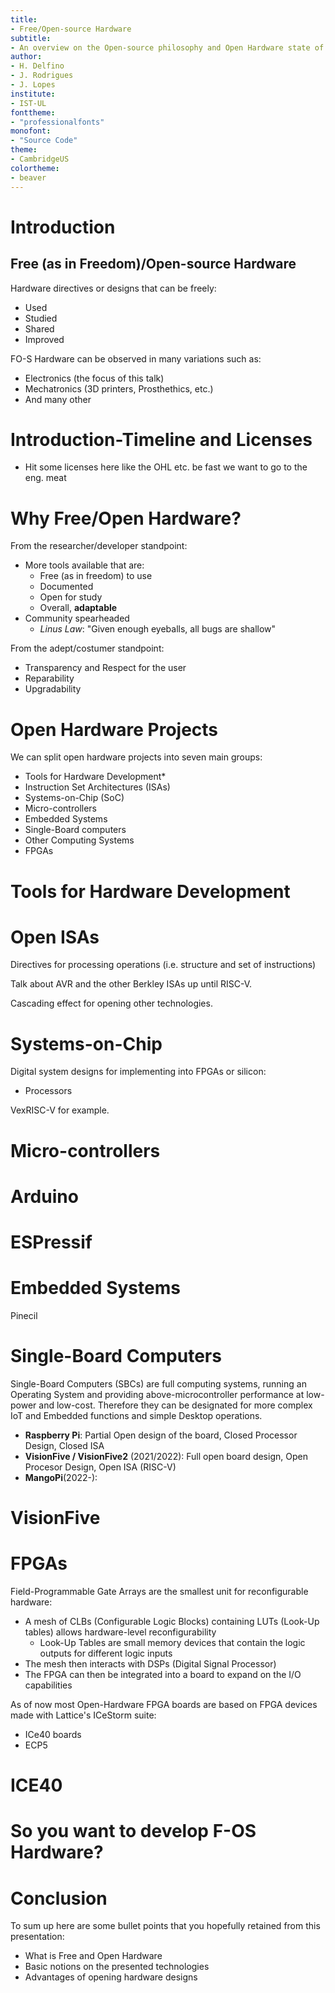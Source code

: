 ```yaml
---
title:
- Free/Open-source Hardware
subtitle:
- An overview on the Open-source philosophy and Open Hardware state of the art
author:
- H. Delfino
- J. Rodrigues
- J. Lopes
institute:
- IST-UL
fonttheme:
- "professionalfonts"
monofont:
- "Source Code"
theme:
- CambridgeUS
colortheme:
- beaver
---
```


# Introduction

## Free (as in Freedom)/Open-source Hardware

Hardware directives or designs that can be freely: 

- Used
- Studied
- Shared
- Improved

FO-S Hardware can be observed in many variations such as:

- Electronics (the focus of this talk)
- Mechatronics (3D printers, Prosthethics, etc.)
- And many other

# Introduction-Timeline and Licenses 

- Hit some licenses here like the OHL etc. be fast we want to go to the eng. meat

# Why Free/Open Hardware?

From the researcher/developer standpoint:

- More tools available that are:
    - Free (as in freedom) to use 
    - Documented
    - Open for study
    - Overall, **adaptable**
- Community spearheaded
    - *Linus Law*: "Given enough eyeballs, all bugs are shallow" 

From the adept/costumer standpoint:

- Transparency and Respect for the user
- Reparability
- Upgradability

# Open Hardware Projects

We can split open hardware projects into seven main groups:

- Tools for Hardware Development*
- Instruction Set Architectures (ISAs)
- Systems-on-Chip (SoC)
- Micro-controllers
- Embedded Systems
- Single-Board computers
- Other Computing Systems
- FPGAs

# Tools for Hardware Development


# Open ISAs

Directives for processing operations (i.e. structure and set of instructions)

Talk about AVR and the other Berkley ISAs up until RISC-V.

Cascading effect for opening other technologies.

# Systems-on-Chip

Digital system designs for implementing into FPGAs or silicon:
- Processors

VexRISC-V for example. 

# Micro-controllers

# Arduino

# ESPressif

# Embedded Systems

Pinecil

# Single-Board Computers

Single-Board Computers (SBCs) are full computing systems, running an Operating System and providing above-microcontroller performance at low-power and low-cost. Therefore they can be designated for more complex IoT and Embedded functions and simple Desktop operations.

- **Raspberry Pi**: Partial Open design of the board, Closed Processor Design, Closed ISA
- **VisionFive / VisionFive2** (2021/2022): Full open board design, Open Procesor Design, Open ISA (RISC-V)
- **MangoPi**(2022-):

# VisionFive

# FPGAs 

Field-Programmable Gate Arrays are the smallest unit for reconfigurable hardware:

- A mesh of CLBs (Configurable Logic Blocks) containing LUTs (Look-Up tables) allows hardware-level reconfigurability
    - Look-Up Tables are small memory devices that contain the logic outputs for different logic inputs
- The mesh then interacts with DSPs (Digital Signal Processor)
- The FPGA can then be integrated into a board to expand on the I/O capabilities

As of now most Open-Hardware FPGA boards are based on FPGA devices made with Lattice's ICeStorm suite:

- ICe40 boards
- ECP5

# ICE40

# So you want to develop F-OS Hardware?

# Conclusion

To sum up here are some bullet points that you hopefully retained from this
presentation:

- What is Free and Open Hardware
- Basic notions on the presented technologies
- Advantages of opening hardware designs
